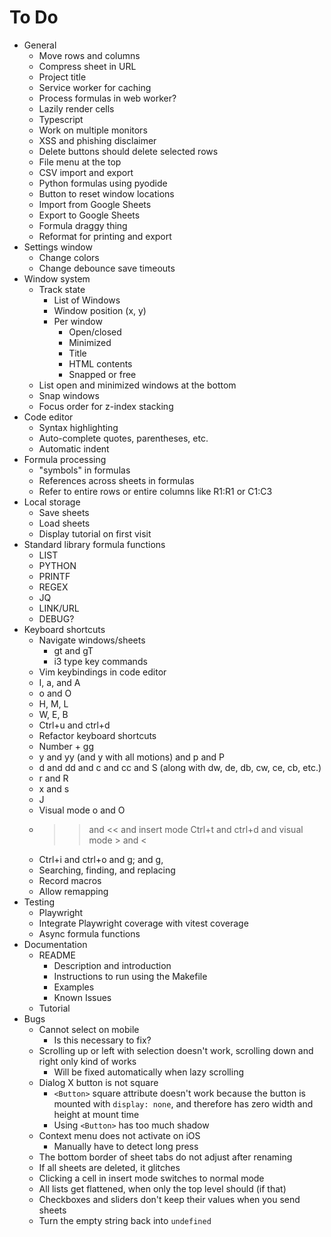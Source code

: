 # To Do

- General
  - Move rows and columns
  - Compress sheet in URL
  - Project title
  - Service worker for caching
  - Process formulas in web worker?
  - Lazily render cells
  - Typescript
  - Work on multiple monitors
  - XSS and phishing disclaimer
  - Delete buttons should delete selected rows
  - File menu at the top
  - CSV import and export
  - Python formulas using pyodide
  - Button to reset window locations
  - Import from Google Sheets
  - Export to Google Sheets
  - Formula draggy thing
  - Reformat for printing and export
- Settings window
  - Change colors
  - Change debounce save timeouts
- Window system
  - Track state
    - List of Windows
    - Window position (x, y)
    - Per window
      - Open/closed
      - Minimized
      - Title
      - HTML contents
      - Snapped or free
  - List open and minimized windows at the bottom
  - Snap windows
  - Focus order for z-index stacking
- Code editor
  - Syntax highlighting
  - Auto-complete quotes, parentheses, etc.
  - Automatic indent
- Formula processing
  - "symbols" in formulas
  - References across sheets in formulas
  - Refer to entire rows or entire columns like R1:R1 or C1:C3
- Local storage
  - Save sheets
  - Load sheets
  - Display tutorial on first visit
- Standard library formula functions
  - LIST
  - PYTHON
  - PRINTF
  - REGEX
  - JQ
  - LINK/URL
  - DEBUG?
- Keyboard shortcuts
  - Navigate windows/sheets
    - gt and gT
    - i3 type key commands
  - Vim keybindings in code editor
  - I, a, and A
  - o and O
  - H, M, L
  - W, E, B
  - Ctrl+u and ctrl+d
  - Refactor keyboard shortcuts
  - Number + gg
  - y and yy (and y with all motions) and p and P
  - d and dd and c and cc and S (along with dw, de, db, cw, ce, cb, etc.)
  - r and R
  - x and s
  - J
  - Visual mode o and O
  - >> and << and insert mode Ctrl+t and ctrl+d and visual mode > and <
  - Ctrl+i and ctrl+o and g; and g,
  - Searching, finding, and replacing
  - Record macros
  - Allow remapping
- Testing
  - Playwright
  - Integrate Playwright coverage with vitest coverage
  - Async formula functions
- Documentation
  - README
    - Description and introduction 
    - Instructions to run using the Makefile
    - Examples
    - Known Issues
  - Tutorial
- Bugs
  - Cannot select on mobile
    - Is this necessary to fix?
  - Scrolling up or left with selection doesn't work, scrolling down and right
    only kind of works
    - Will be fixed automatically when lazy scrolling
  - Dialog X button is not square
    - `<Button>` square attribute doesn't work because the button is mounted
      with `display: none`, and therefore has zero width and height at mount
      time
    - Using `<Button>` has too much shadow
  - Context menu does not activate on iOS
    - Manually have to detect long press
  - The bottom border of sheet tabs do not adjust after renaming
  - If all sheets are deleted, it glitches
  - Clicking a cell in insert mode switches to normal mode
  - All lists get flattened, when only the top level should (if that)
  - Checkboxes and sliders don't keep their values when you send sheets
  - Turn the empty string back into `undefined`
